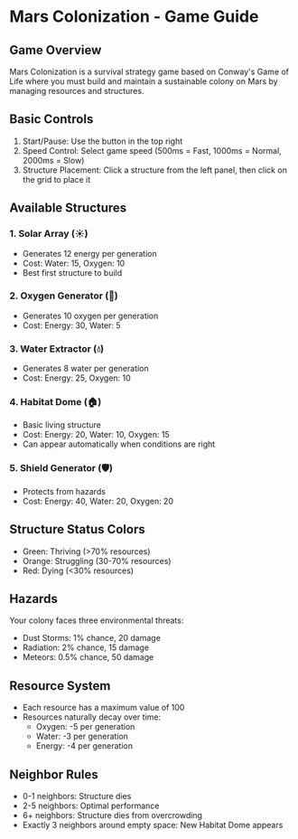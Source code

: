 # Mars Colonization - Game Guide

## Game Overview
Mars Colonization is a survival strategy game based on Conway's Game of Life where you must build and maintain a sustainable colony on Mars by managing resources and structures.

## Basic Controls
1. Start/Pause: Use the button in the top right
2. Speed Control: Select game speed (500ms = Fast, 1000ms = Normal, 2000ms = Slow)
3. Structure Placement: Click a structure from the left panel, then click on the grid to place it

## Available Structures

### 1. Solar Array (☀️)
- Generates 12 energy per generation
- Cost: Water: 15, Oxygen: 10
- Best first structure to build

### 2. Oxygen Generator (💨)
- Generates 10 oxygen per generation
- Cost: Energy: 30, Water: 5

### 3. Water Extractor (💧)
- Generates 8 water per generation
- Cost: Energy: 25, Oxygen: 10

### 4. Habitat Dome (🏠)
- Basic living structure
- Cost: Energy: 20, Water: 10, Oxygen: 15
- Can appear automatically when conditions are right

### 5. Shield Generator (🛡️)
- Protects from hazards
- Cost: Energy: 40, Water: 20, Oxygen: 20

## Structure Status Colors
- Green: Thriving (>70% resources)
- Orange: Struggling (30-70% resources)
- Red: Dying (<30% resources)

## Hazards
Your colony faces three environmental threats:
- Dust Storms: 1% chance, 20 damage
- Radiation: 2% chance, 15 damage
- Meteors: 0.5% chance, 50 damage

## Resource System
- Each resource has a maximum value of 100
- Resources naturally decay over time:
  - Oxygen: -5 per generation
  - Water: -3 per generation
  - Energy: -4 per generation

## Neighbor Rules
- 0-1 neighbors: Structure dies
- 2-5 neighbors: Optimal performance
- 6+ neighbors: Structure dies from overcrowding
- Exactly 3 neighbors around empty space: New Habitat Dome appears 